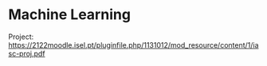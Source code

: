 # Machine Learning

Project:  
https://2122moodle.isel.pt/pluginfile.php/1131012/mod_resource/content/1/iasc-proj.pdf
